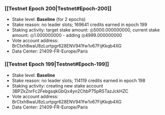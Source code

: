 ### [[Testnet Epoch 200|Testnet#Epoch-200]]
* Stake level: **Baseline** (for 2 epochs)
* Stake reason: no leader slots; 169641 credits earned in epoch 199
* Staking activity: target stake amount: ◎5000.000000000, current stake amount: ◎1.000000000 - adding ◎4999.000000000
* Vote account address: BrCtxh8waU8zLurtpgr628ENV941fw1v67FijKkqb4XG
* Data Center: 21409-FR-Europe/Paris
### [[Testnet Epoch 199|Testnet#Epoch-199]]
* Stake level: **Baseline**
* Stake reason: no leader slots; 114119 credits earned in epoch 198
* Staking activity: creating new stake account 3BPZkZnrFc2FebgsqkGbQx4yn2ChbP75pRSTazJckHZC
* Vote account address: BrCtxh8waU8zLurtpgr628ENV941fw1v67FijKkqb4XG
* Data Center: 21409-FR-Europe/Paris